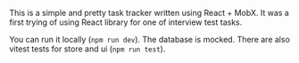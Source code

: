 This is a simple and pretty task tracker written using React + MobX.
It was a first trying of using React library for one of interview test tasks.

You can run it locally (`npm run dev`). The database is mocked. There are also vitest tests for store and ui (`npm run test`).